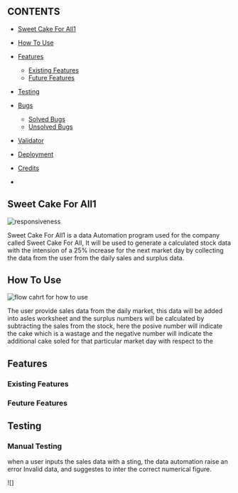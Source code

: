 ## CONTENTS

* [Sweet Cake For All1](#sweet-cake-for-all1)
* [How To Use](#how-to-use)
* [Features](#features)

  * [Existing Features](#existing-features)
  * [Future Features](#future-features)
* [Testing](#testing)
* [Bugs](#bugs)

  * [Solved Bugs](#solved-bugs)
  * [Unsolved Bugs](#unsolved-bugs)
* [Validator](#validator)
* [Deployment](#deployment)
* [Credits](#)
* [](#)

## Sweet Cake For All1
![responsiveness](documentation/responsive-page.png)

 Sweet Cake For All1 is a data Automation program used for the company called  Sweet Cake For All, It will be used to generate a calculated stock data with the intension of a 25% increase for the next market day by collecting the data from the user from the daily sales and surplus data.

## How To Use
 
![flow cahrt for how to use](documentation/flow-chart-of-the-process.png)

 The user provide sales data from the daily market, this data will be added into asles worksheet and the surplus numbers will be calculated by subtracting the sales from the stock, here the posive number will indicate the cake which is a wastage and the negative number will indicate the additional cake soled for that particular market day with respect to the 

## Features
  ### Existing Features
  ### Feuture Features
## Testing
  ### Manual Testing
  when a user inputs the sales data with a sting, the data automation raise an error Invalid data, and suggestes to inter the correct numerical figure.

  ![] 



